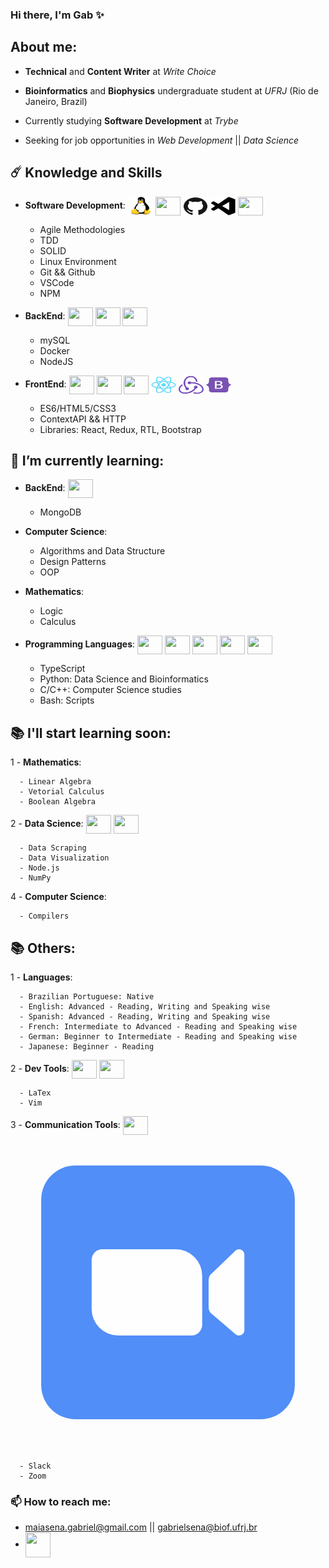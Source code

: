 ### Hi there, I'm Gab ✨

## About me:

   - **Technical** and **Content Writer** at _Write Choice_

   - **Bioinformatics** and **Biophysics** undergraduate student at _UFRJ_ (Rio de Janeiro, Brazil)
  
   - Currently studying **Software Development** at _Trybe_
  
   - Seeking for job opportunities in _Web Development_ || _Data Science_
  
## ☄️ Knowledge and Skills

   - **Software Development**:
    <img align="center" height="30" width="40" src="https://raw.githubusercontent.com/devicons/devicon/master/icons/linux/linux-original.svg">
    <img align="center" height="30" width="40" src="https://raw.githubusercontent.com/jmnote/z-icons/master/svg/git.svg" />
    <img align="center"  height="30" width="40" src="https://raw.githubusercontent.com/devicons/devicon/master/icons/github/github-original.svg"> 
    <img align="center"  height="30" width="40" src="https://raw.githubusercontent.com/devicons/devicon/master/icons/vscode/vscode-plain.svg">
    <img align="center"  height="30" width="40" src="https://cdn.jsdelivr.net/gh/devicons/devicon/icons/npm/npm-original-wordmark.svg" />
          
  
      - Agile Methodologies
      - TDD
      - SOLID
      - Linux Environment
      - Git && Github
      - VSCode
      - NPM

   - **BackEnd**:
     <img align="center" height="30" width="40" src="https://cdn.jsdelivr.net/gh/devicons/devicon/icons/docker/docker-plain.svg" />
     <img align="center" height="30" width="40" src="https://cdn.jsdelivr.net/gh/devicons/devicon/icons/mysql/mysql-plain.svg" />
     <img align="center" height="30" width="40" src="https://cdn.jsdelivr.net/gh/devicons/devicon/icons/nodejs/nodejs-original-wordmark.svg" />

      - mySQL
      - Docker
      - NodeJS

   - **FrontEnd**:
      <img align="center" height="30" width="40" src="https://cdn.jsdelivr.net/gh/devicons/devicon/icons/javascript/javascript-plain.svg" />
      <img align="center" height="30" width="40" src="https://cdn.jsdelivr.net/gh/devicons/devicon/icons/html5/html5-plain.svg" />
      <img align="center" height="30" width="40" src="https://cdn.jsdelivr.net/gh/devicons/devicon/icons/css3/css3-plain.svg" />
      <img align="center" height="30" width="40" src="https://raw.githubusercontent.com/devicons/devicon/master/icons/react/react-original.svg"> 
      <img align="center" height="30" width="40" src="https://raw.githubusercontent.com/devicons/devicon/master/icons/redux/redux-original.svg">
      <img align="center" height="30" width="40" src="https://raw.githubusercontent.com/devicons/devicon/master/icons/bootstrap/bootstrap-plain.svg"> 
      
      - ES6/HTML5/CSS3
      - ContextAPI && HTTP
      - Libraries: React, Redux, RTL, Bootstrap


## 🌱 I’m currently learning:

   - **BackEnd**:
      <img align="center" height="30" width="40" src="https://cdn.jsdelivr.net/gh/devicons/devicon/icons/mongodb/mongodb-plain.svg" />
     
      - MongoDB
   
   - **Computer Science**:
  
      - Algorithms and Data Structure
      - Design Patterns
      - OOP
      
   - **Mathematics**:
  
      - Logic
      - Calculus
      
   - **Programming Languages**:
      <img align="center" height="30" width="40" src="https://cdn.jsdelivr.net/gh/devicons/devicon/icons/typescript/typescript-original.svg" />
      <img align="center" height="30" width="40" src="https://cdn.jsdelivr.net/gh/devicons/devicon/icons/python/python-original.svg">
      <img align="center" height="30" width="40" src="https://cdn.jsdelivr.net/gh/devicons/devicon/icons/c/c-original.svg" />
      <img align="center" height="30" width="40" src="https://cdn.jsdelivr.net/gh/devicons/devicon/icons/cplusplus/cplusplus-original.svg" />
      <img align="center" height="30" width="40" src="https://raw.githubusercontent.com/jmnote/z-icons/master/svg/bash.svg" />
   
      - TypeScript
      - Python: Data Science and Bioinformatics
      - C/C++: Computer Science studies
      - Bash: Scripts
      
      

## 📚 I'll start learning soon:
   
   1 - **Mathematics**:
      
      - Linear Algebra
      - Vetorial Calculus
      - Boolean Algebra
  
   2 - **Data Science**:
       <img align="center" height="30" width="40" src="https://cdn.jsdelivr.net/gh/devicons/devicon/icons/nodejs/nodejs-original.svg" />
       <img align="center" height="30" width="40" src="https://cdn.jsdelivr.net/gh/devicons/devicon/icons/numpy/numpy-original.svg" />
          
      - Data Scraping
      - Data Visualization
      - Node.js
      - NumPy
   
   4 - **Computer Science**:
      
      - Compilers

## 📚  Others: 
  
  1 - **Languages**:
      
      - Brazilian Portuguese: Native
      - English: Advanced - Reading, Writing and Speaking wise
      - Spanish: Advanced - Reading, Writing and Speaking wise
      - French: Intermediate to Advanced - Reading and Speaking wise
      - German: Beginner to Intermediate - Reading and Speaking wise
      - Japanese: Beginner - Reading
    
      
  2 - **Dev Tools**:
      <img align="center" height="30" width="40" src="https://cdn.jsdelivr.net/gh/devicons/devicon/icons/latex/latex-original.svg" />
      <img align="center" height="30" width="40" src="https://cdn.jsdelivr.net/gh/devicons/devicon/icons/vim/vim-original.svg" />

          
      
      - LaTex
      - Vim
          
   
 3 - **Communication Tools**:
      <img align="center" height="30" width="40" src="https://cdn.jsdelivr.net/gh/devicons/devicon/icons/slack/slack-original.svg" />
      <img src="data:image/svg+xml,%3C%3Fxml version='1.0' %3F%3E%3Csvg data-name='Layer 1' id='Layer_1' viewBox='0 0 512 512' xmlns='http://www.w3.org/2000/svg'%3E%3Ctitle/%3E%3Crect fill='%23518ef7' height='412.22' rx='55.43' width='412.22' x='49.89' y='49.89'/%3E%3Cpath d='M149.35,185.93H268.53A43.06,43.06,0,0,1,311.59,229V308.6a17.47,17.47,0,0,1-17.47,17.47H174.93A43.06,43.06,0,0,1,131.87,283V203.4A17.47,17.47,0,0,1,149.35,185.93Z' fill='%23fefefe'/%3E%3Cpath d='M366.38,324.53,327.6,291.3A14.24,14.24,0,0,1,322,280v-44a14.24,14.24,0,0,1,5.64-11.34l38.78-37.13a8.8,8.8,0,0,1,13.75,7.27V317.26A8.8,8.8,0,0,1,366.38,324.53Z' fill='%23fefefe'/%3E%3C/svg%3E" />
      
      - Slack
      - Zoom 

### 📫 How to reach me:
      
   - maiasena.gabriel@gmail.com || gabrielsena@biof.ufrj.br
   - <a href="https://www.linkedin.com/in/gabrielmaiaoficial/" target="_blank">
            <img align="center" height="40" width="40" src="https://cdn.jsdelivr.net/gh/devicons/devicon/icons/linkedin/linkedin-original.svg" />
     </a>

